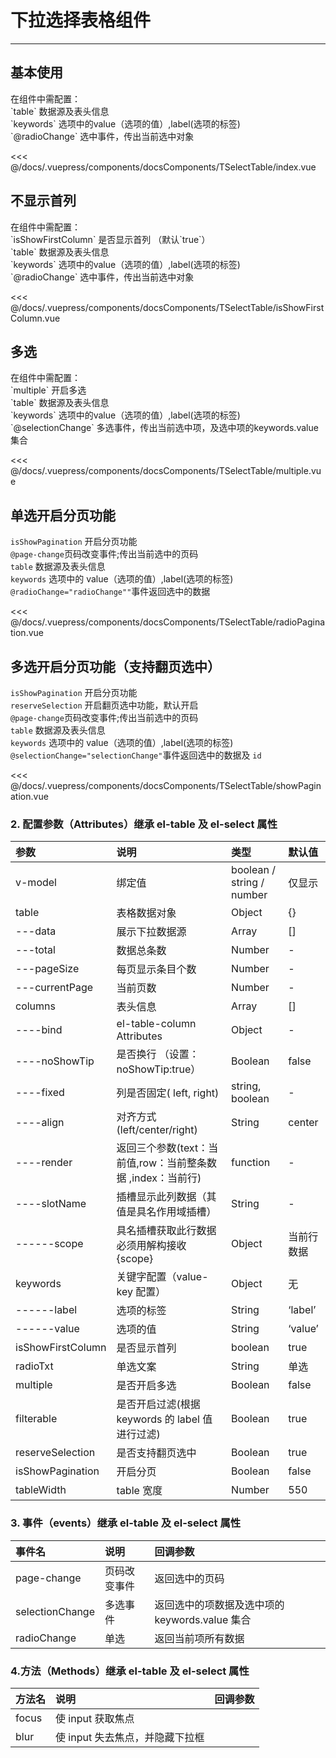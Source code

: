 # 下拉选择表格组件

---

## 基本使用

<common-code-format>
  <docsComponents-TSelectTable-index slot="source"></docsComponents-TSelectTable-index>
  在组件中需配置：<br/>
`table` 数据源及表头信息<br/>
`keywords` 选项中的value（选项的值）,label(选项的标签)<br/>
`@radioChange` 选中事件，传出当前选中对象

<<< @/docs/.vuepress/components/docsComponents/TSelectTable/index.vue
</common-code-format>

## 不显示首列

<common-code-format>
  <docsComponents-TSelectTable-isShowFirstColumn slot="source"></docsComponents-TSelectTable-isShowFirstColumn>
  在组件中需配置：<br/>
  `isShowFirstColumn` 是否显示首列 （默认`true`） <br/>
`table` 数据源及表头信息<br/>
`keywords` 选项中的value（选项的值）,label(选项的标签)<br/>
`@radioChange` 选中事件，传出当前选中对象

<<< @/docs/.vuepress/components/docsComponents/TSelectTable/isShowFirstColumn.vue
</common-code-format>

## 多选

<common-code-format>
  <docsComponents-TSelectTable-multiple slot="source"></docsComponents-TSelectTable-multiple>
在组件中需配置：<br/>
`multiple` 开启多选<br/>
`table` 数据源及表头信息<br/>
`keywords` 选项中的value（选项的值）,label(选项的标签)<br/>
`@selectionChange` 多选事件，传出当前选中项，及选中项的keywords.value集合

<<< @/docs/.vuepress/components/docsComponents/TSelectTable/multiple.vue
</common-code-format>

## 单选开启分页功能

<common-code-format>
  <docsComponents-TSelectTable-radioPagination slot="source"></docsComponents-TSelectTable-radioPagination>

`isShowPagination` 开启分页功能 <br/>
`@page-change`页码改变事件;传出当前选中的页码<br/>
`table` 数据源及表头信息<br/>
`keywords` 选项中的 value（选项的值）,label(选项的标签)<br/>
`@radioChange="radioChange""`事件返回选中的数据

<<< @/docs/.vuepress/components/docsComponents/TSelectTable/radioPagination.vue
</common-code-format>

## 多选开启分页功能（支持翻页选中）

<common-code-format>
  <docsComponents-TSelectTable-showPagination slot="source"></docsComponents-TSelectTable-showPagination>

`isShowPagination` 开启分页功能 <br/>
`reserveSelection` 开启翻页选中功能，默认开启 <br/>
`@page-change`页码改变事件;传出当前选中的页码<br/>
`table` 数据源及表头信息<br/>
`keywords` 选项中的 value（选项的值）,label(选项的标签)<br/>
`@selectionChange="selectionChange"`事件返回选中的数据及 `id`

<<< @/docs/.vuepress/components/docsComponents/TSelectTable/showPagination.vue
</common-code-format>

### 2. 配置参数（Attributes）继承 el-table 及 el-select 属性

| 参数              | 说明                                                        | 类型                      | 默认值     |
| :---------------- | :---------------------------------------------------------- | :------------------------ | :--------- |
| v-model           | 绑定值                                                      | boolean / string / number | 仅显示     |
| table             | 表格数据对象                                                | Object                    | {}         |
| ---data           | 展示下拉数据源                                              | Array                     | []         |
| ---total          | 数据总条数                                                  | Number                    | -          |
| ---pageSize       | 每页显示条目个数                                            | Number                    | -          |
| ---currentPage    | 当前页数                                                    | Number                    | -          |
| columns           | 表头信息                                                    | Array                     | []         |
| ----bind          | el-table-column Attributes                                  | Object                    | -          |
| ----noShowTip     | 是否换行 （设置：noShowTip:true）                           | Boolean                   | false      |
| ----fixed         | 列是否固定( left, right)                                    | string, boolean           | -          |
| ----align         | 对齐方式(left/center/right)                                 | String                    | center     |
| ----render        | 返回三个参数(text：当前值,row：当前整条数据 ,index：当前行) | function                  | -          |
| ----slotName      | 插槽显示此列数据（其值是具名作用域插槽）                    | String                    | -          |
| ------scope       | 具名插槽获取此行数据必须用解构接收{scope}                   | Object                    | 当前行数据 |
| keywords          | 关键字配置（value-key 配置）                                | Object                    | 无         |
| ------label       | 选项的标签                                                  | String                    | ‘label’    |
| ------value       | 选项的值                                                    | String                    | ‘value’    |
| isShowFirstColumn | 是否显示首列                                                | boolean                   | true       |
| radioTxt          | 单选文案                                                    | String                    | 单选       |
| multiple          | 是否开启多选                                                | Boolean                   | false      |
| filterable        | 是否开启过滤(根据 keywords 的 label 值进行过滤)             | Boolean                   | true       |
| reserveSelection  | 是否支持翻页选中                                            | Boolean                   | true       |
| isShowPagination  | 开启分页                                                    | Boolean                   | false      |
| tableWidth        | table 宽度                                                  | Number                    | 550        |

### 3. 事件（events）继承 el-table 及 el-select 属性

| 事件名          | 说明         | 回调参数                                       |
| :-------------- | :----------- | :--------------------------------------------- |
| page-change     | 页码改变事件 | 返回选中的页码                                 |
| selectionChange | 多选事件     | 返回选中的项数据及选中项的 keywords.value 集合 |
| radioChange     | 单选         | 返回当前项所有数据                             |

### 4.方法（Methods）继承 el-table 及 el-select 属性

| 方法名 | 说明                            | 回调参数 |
| :----- | :------------------------------ | :------- |
| focus  | 使 input 获取焦点               |          |
| blur   | 使 input 失去焦点，并隐藏下拉框 |          |
